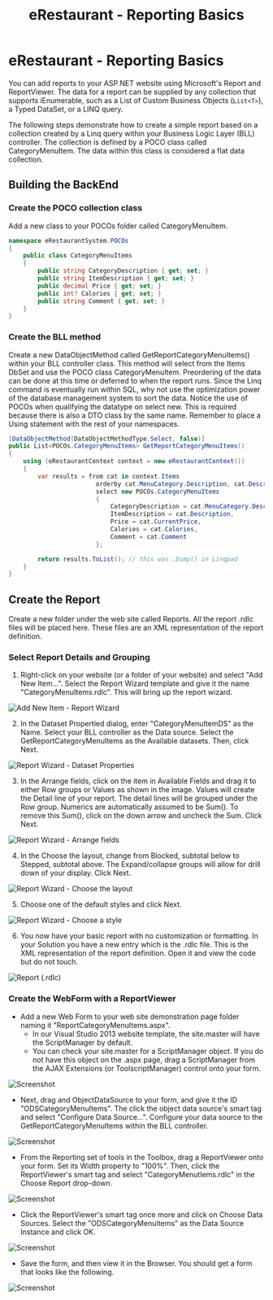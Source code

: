﻿---
title: eRestaurant - Reporting Basics
---
# eRestaurant - Reporting Basics

You can add reports to your ASP.NET website using Microsoft's Report and ReportViewer. The data for a report can be supplied by any collection that supports iEnumerable, such as a List of Custom Business Objects (`List<T>`), a Typed DataSet, or a LINQ query.

The following steps demonstrate how to create a simple report based on a collection created by a Linq query within your Business Logic Layer (BLL) controller. The collection is defined by a POCO class called CategoryMenuItem. The data within this class is considered a flat data collection.

## Building the BackEnd

### Create the POCO collection class

Add a new class to your POCOs folder called CategoryMenuItem.

```csharp
namespace eRestaurantSystem.POCOs
{
    public class CategoryMenuItems
    {
        public string CategoryDescription { get; set; }
        public string ItemDescription { get; set; }
        public decimal Price { get; set; }
        public int? Calories { get; set; }
        public string Comment { get; set; }
    }
}
```

### Create the BLL method

Create a new DataObjectMethod called GetReportCategoryMenuItems() within your BLL controller class. This method will select from the Items DbSet and use the POCO class CategoryMenuItem. Preordering of the data can be done at this time or deferred to when the report runs. Since the Linq command is eventually run within SQL, why not use the optimization power of the database management system to sort the data. Notice the use of POCOs when qualifying the datatype on select new. This is required because there is also a DTO class by the same name. Remember to place a Using statement with the rest of your namespaces.

```csharp
[DataObjectMethod(DataObjectMethodType.Select, false)]
public List<POCOs.CategoryMenuItems> GetReportCategoryMenuItems()
{
    using (eRestaurantContext context = new eRestaurantContext())
    {
        var results = from cat in context.Items
                        orderby cat.MenuCategory.Description, cat.Description
                        select new POCOs.CategoryMenuItems
                        {
                            CategoryDescription = cat.MenuCategory.Description,
                            ItemDescription = cat.Description,
                            Price = cat.CurrentPrice,
                            Calories = cat.Calories,
                            Comment = cat.Comment
                        };

        return results.ToList(); // this was .Dump() in Linqpad
    }
}
```

## Create the Report

Create a new folder under the web site called Reports. All the report .rdlc files will be placed here. These files are an XML representation of the report definition.

### Select Report Details and Grouping

1. Right-click on your website (or a folder of your website) and select "Add New Item…". Select the Report Wizard template and give it the name "CategoryMenuItems.rdlc". This will bring up the report wizard.

![Add New Item - Report Wizard](./Wizard_01.jpg)

2. In the Dataset Propertied dialog, enter "CategoryMenuItemDS" as the Name. Select your BLL controller as the Data source. Select the GetReportCategoryMenuItems as the Available datasets. Then, click Next.

![Report Wizard - Dataset Properties](./Wizard_02.jpg)

3. In the Arrange fields, click on the item in Available Fields and drag it to either Row groups or Values as shown in the image. Values will create the Detail line of your report. The detail lines will be grouped under the Row group. Numerics are automatically assumed to be Sum(). To remove this Sum(), click on the down arrow and uncheck the Sum. Click Next.

![Report Wizard - Arrange fields](./Wizard_03.jpg)

4. In the Choose the layout, change from Blocked, subtotal below to Stepped, subtotal above. The Expand/collapse groups will allow for drill down of your display. Click Next.

![Report Wizard - Choose the layout](./Wizard_04.jpg)

5. Choose one of the default styles and click Next.

![Report Wizard - Choose a style](./Wizard_05.jpg)

6. You now have your basic report with no customization or formatting. In your Solution you have a new entry which is the .rdlc file. This is the XML representation of the report definition. Open it and view the code but do not touch.

![Report (.rdlc)](./Wizard_06.jpg)

### Create the WebForm with a ReportViewer

- Add a new Web Form to your web site demonstration page folder naming it "ReportCategoryMenuItems.aspx".
  - In our Visual Studio 2013 website template, the site.master will have the ScriptManager by default.
  - You can check your site.master for a ScriptManager object. If you do not have this object on the .aspx page, drag a ScriptManager from the AJAX Extensions (or ToolscriptManager) control onto your form.

![Screenshot](./WebForm_01.jpg)

- Next, drag and ObjectDataSource to your form, and give it the ID "ODSCategoryMenuItems". The click the object data source's smart tag and select "Configure Data Source…". Configure your data source to the GetReportCategoryMenuItems within the BLL controller.

![Screenshot](./WebForm_02.jpg)

- From the Reporting set of tools in the Toolbox, drag a ReportViewer onto your form. Set its Width property to "100%". Then, click the ReportViewer's smart tag and select "CategoryMenutIems.rdlc" in the Choose Report drop-down.

![Screenshot](./WebForm_03.jpg)

- Click the ReportViewer's smart tag once more and click on Choose Data Sources. Select the "ODSCategoryMenuItems" as the Data Source Instance and click OK.

![Screenshot](./Webform_04.jpg)

- Save the form, and then view it in the Browser. You should get a form that looks like the following.

![Screenshot](WebForm_05.jpg)
